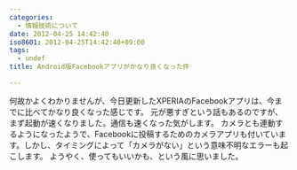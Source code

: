 ```yaml
---
categories:
  - 情報技術について
date: 2012-04-25 14:42:40
iso8601: 2012-04-25T14:42:40+09:00
tags:
  - undef
title: Android版Facebookアプリがかなり良くなった件

---
```


何故かよくわかりませんが、今日更新したXPERIAのFacebookアプリは、今までに比べてかなり良くなった感じです。
元が悪すぎという話もあるのですが、まず起動が速くなりました。通信も速くなった気がします。
カメラとも連動するようになったようで、Facebookに投稿するためのカメラアプリも付いています。しかし、タイミングによって「カメラがない」という意味不明なエラーも起こします。
ようやく、使ってもいいかも、という風に思いました。
    	